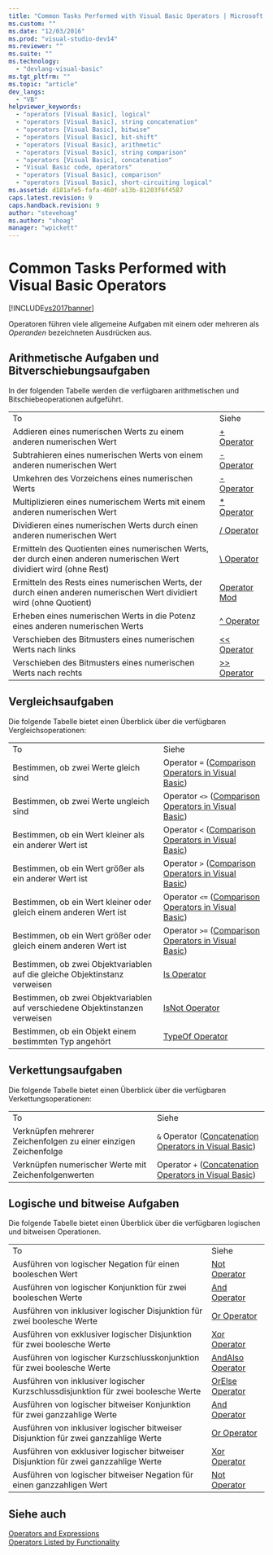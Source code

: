 ```yaml
---
title: "Common Tasks Performed with Visual Basic Operators | Microsoft Docs"
ms.custom: ""
ms.date: "12/03/2016"
ms.prod: "visual-studio-dev14"
ms.reviewer: ""
ms.suite: ""
ms.technology: 
  - "devlang-visual-basic"
ms.tgt_pltfrm: ""
ms.topic: "article"
dev_langs: 
  - "VB"
helpviewer_keywords: 
  - "operators [Visual Basic], logical"
  - "operators [Visual Basic], string concatenation"
  - "operators [Visual Basic], bitwise"
  - "operators [Visual Basic], bit-shift"
  - "operators [Visual Basic], arithmetic"
  - "operators [Visual Basic], string comparison"
  - "operators [Visual Basic], concatenation"
  - "Visual Basic code, operators"
  - "operators [Visual Basic], comparison"
  - "operators [Visual Basic], short-circuiting logical"
ms.assetid: d181afe5-fafa-460f-a13b-81203f6f4587
caps.latest.revision: 9
caps.handback.revision: 9
author: "stevehoag"
ms.author: "shoag"
manager: "wpickett"
---
```

# Common Tasks Performed with Visual Basic Operators
[!INCLUDE[vs2017banner](../../../../visual-basic/developing-apps/includes/vs2017banner.md)]

Operatoren führen viele allgemeine Aufgaben mit einem oder mehreren als *Operanden* bezeichneten Ausdrücken aus.  
  
## Arithmetische Aufgaben und Bitverschiebungsaufgaben  
 In der folgenden Tabelle werden die verfügbaren arithmetischen und Bitschiebeoperationen aufgeführt.  
  
|||  
|-|-|  
|To|Siehe|  
|Addieren eines numerischen Werts zu einem anderen numerischen Wert|[\+ Operator](../../../../visual-basic/language-reference/operators/addition-operator.md)|  
|Subtrahieren eines numerischen Werts von einem anderen numerischen Wert|[\- Operator](../../../../visual-basic/language-reference/operators/subtraction-operator.md)|  
|Umkehren des Vorzeichens eines numerischen Werts|[\- Operator](../../../../visual-basic/language-reference/operators/subtraction-operator.md)|  
|Multiplizieren eines numerischem Werts mit einem anderen numerischen Wert|[\* Operator](../../../../visual-basic/language-reference/operators/multiplication-operator.md)|  
|Dividieren eines numerischen Werts durch einen anderen numerischen Wert|[\/ Operator](../../../../visual-basic/language-reference/operators/floating-point-division-operator.md)|  
|Ermitteln des Quotienten eines numerischen Werts, der durch einen anderen numerischen Wert dividiert wird \(ohne Rest\)|[\\ Operator](../../../../visual-basic/language-reference/operators/integer-division-operator.md)|  
|Ermitteln des Rests eines numerischen Werts, der durch einen anderen numerischen Wert dividiert wird \(ohne Quotient\)|[Operator Mod](../../../../visual-basic/language-reference/operators/mod-operator.md)|  
|Erheben eines numerischen Werts in die Potenz eines anderen numerischen Werts|[^ Operator](../../../../visual-basic/language-reference/operators/exponentiation-operator.md)|  
|Verschieben des Bitmusters eines numerischen Werts nach links|[\<\< Operator](../../../../visual-basic/language-reference/operators/left-shift-operator.md)|  
|Verschieben des Bitmusters eines numerischen Werts nach rechts|[\>\> Operator](../../../../visual-basic/language-reference/operators/right-shift-operator.md)|  
  
## Vergleichsaufgaben  
 Die folgende Tabelle bietet einen Überblick über die verfügbaren Vergleichsoperationen:  
  
|||  
|-|-|  
|To|Siehe|  
|Bestimmen, ob zwei Werte gleich sind|Operator `=` \([Comparison Operators in Visual Basic](../../../../visual-basic/programming-guide/language-features/operators-and-expressions/comparison-operators.md)\)|  
|Bestimmen, ob zwei Werte ungleich sind|Operator `<>` \([Comparison Operators in Visual Basic](../../../../visual-basic/programming-guide/language-features/operators-and-expressions/comparison-operators.md)\)|  
|Bestimmen, ob ein Wert kleiner als ein anderer Wert ist|Operator `<` \([Comparison Operators in Visual Basic](../../../../visual-basic/programming-guide/language-features/operators-and-expressions/comparison-operators.md)\)|  
|Bestimmen, ob ein Wert größer als ein anderer Wert ist|Operator `>` \([Comparison Operators in Visual Basic](../../../../visual-basic/programming-guide/language-features/operators-and-expressions/comparison-operators.md)\)|  
|Bestimmen, ob ein Wert kleiner oder gleich einem anderen Wert ist|Operator `<=` \([Comparison Operators in Visual Basic](../../../../visual-basic/programming-guide/language-features/operators-and-expressions/comparison-operators.md)\)|  
|Bestimmen, ob ein Wert größer oder gleich einem anderen Wert ist|Operator `>=` \([Comparison Operators in Visual Basic](../../../../visual-basic/programming-guide/language-features/operators-and-expressions/comparison-operators.md)\)|  
|Bestimmen, ob zwei Objektvariablen auf die gleiche Objektinstanz verweisen|[Is Operator](../../../../visual-basic/language-reference/operators/is-operator.md)|  
|Bestimmen, ob zwei Objektvariablen auf verschiedene Objektinstanzen verweisen|[IsNot Operator](../../../../visual-basic/language-reference/operators/isnot-operator.md)|  
|Bestimmen, ob ein Objekt einem bestimmten Typ angehört|[TypeOf Operator](../../../../visual-basic/language-reference/operators/typeof-operator.md)|  
  
## Verkettungsaufgaben  
 Die folgende Tabelle bietet einen Überblick über die verfügbaren Verkettungsoperationen:  
  
|||  
|-|-|  
|To|Siehe|  
|Verknüpfen mehrerer Zeichenfolgen zu einer einzigen Zeichenfolge|`&` Operator \([Concatenation Operators in Visual Basic](../../../../visual-basic/programming-guide/language-features/operators-and-expressions/concatenation-operators.md)\)|  
|Verknüpfen numerischer Werte mit Zeichenfolgenwerten|Operator `+` \([Concatenation Operators in Visual Basic](../../../../visual-basic/programming-guide/language-features/operators-and-expressions/concatenation-operators.md)\)|  
  
## Logische und bitweise Aufgaben  
 Die folgende Tabelle bietet einen Überblick über die verfügbaren logischen und bitweisen Operationen.  
  
|||  
|-|-|  
|To|Siehe|  
|Ausführen von logischer Negation für einen booleschen Wert|[Not Operator](../../../../visual-basic/language-reference/operators/not-operator.md)|  
|Ausführen von logischer Konjunktion für zwei booleschen Werte|[And Operator](../../../../visual-basic/language-reference/operators/and-operator.md)|  
|Ausführen von inklusiver logischer Disjunktion für zwei boolesche Werte|[Or Operator](../../../../visual-basic/language-reference/operators/or-operator.md)|  
|Ausführen von exklusiver logischer Disjunktion für zwei boolesche Werte|[Xor Operator](../../../../visual-basic/language-reference/operators/xor-operator.md)|  
|Ausführen von logischer Kurzschlusskonjunktion für zwei boolesche Werte|[AndAlso Operator](../../../../visual-basic/language-reference/operators/andalso-operator.md)|  
|Ausführen von inklusiver logischer Kurzschlussdisjunktion für zwei boolesche Werte|[OrElse Operator](../../../../visual-basic/language-reference/operators/orelse-operator.md)|  
|Ausführen von logischer bitweiser Konjunktion für zwei ganzzahlige Werte|[And Operator](../../../../visual-basic/language-reference/operators/and-operator.md)|  
|Ausführen von inklusiver logischer bitweiser Disjunktion für zwei ganzzahlige Werte|[Or Operator](../../../../visual-basic/language-reference/operators/or-operator.md)|  
|Ausführen von exklusiver logischer bitweiser Disjunktion für zwei ganzzahlige Werte|[Xor Operator](../../../../visual-basic/language-reference/operators/xor-operator.md)|  
|Ausführen von logischer bitweiser Negation für einen ganzzahligen Wert|[Not Operator](../../../../visual-basic/language-reference/operators/not-operator.md)|  
  
## Siehe auch  
 [Operators and Expressions](../../../../visual-basic/programming-guide/language-features/operators-and-expressions/index.md)   
 [Operators Listed by Functionality](../../../../visual-basic/language-reference/operators/operators-listed-by-functionality.md)